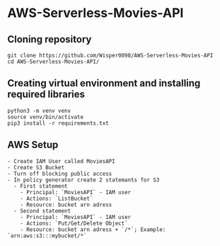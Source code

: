 # AWS-Serverless-Movies-API

## Cloning repository
```
git clone https://github.com/Wisper0098/AWS-Serverless-Movies-API
cd AWS-Serverless-Movies-API/
```
## Creating virtual environment and installing required libraries
```
python3 -m venv venv
source venv/bin/activate
pip3 install -r requirements.txt
```
## AWS Setup
```
- Create IAM User called MoviesAPI
- Create S3 Bucket
- Turn off blocking public access
- In policy generator create 2 statemants for S3
  - First statement
    - Principal: `MoviesAPI` - IAM user
    - Actions: `ListBucket`
    - Resource: bucket arn adress
  - Second statement
    - Principal: `MoviesAPI` - IAM user
    - Actions: `Put/Get/Delete Object`
    - Resource: bucket arn adress + `/*`; Example: `arn:aws:s3:::mybucket/*`
```
